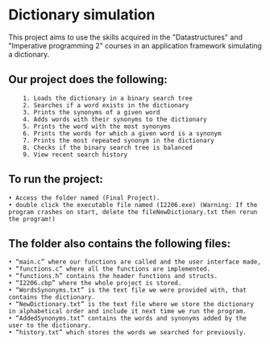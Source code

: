 # Dictionary simulation

This project aims to use the skills acquired in the "Datastructures" and "Imperative programming 2" courses in an application framework simulating a dictionary.
## Our project does the following:

        1. Loads the dictionary in a binary search tree
        2. Searches if a word exists in the dictionary
        3. Prints the synonyms of a given word
        4. Adds words with their synonyms to the dictionary
        5. Prints the word with the most synonyms
        6. Prints the words for which a given word is a synonym
        7. Prints the most repeated synonym in the dictionary
        8. Checks if the binary search tree is balanced
        9. View recent search history

## To run the project:

    • Access the folder named (Final Project).
    • double click the executable file named (I2206.exe) (Warning: If the program crashes on start, delete the fileNewDictionary.txt then rerun the program!)
## The folder also contains the following files:
    • “main.c” where our functions are called and the user interface made,
    • “functions.c” where all the functions are implemented.
    • “functions.h” contains the header functions and structs.
    • “I2206.cbp” where the whole project is stored.
    • “WordsSynonyms.txt” is the text file we were provided with, that contains the dictionary.
    • “NewDictionary.txt” is the text file where we store the dictionary in alphabetical order and include it next time we run the program.
    • “AddedSynonyms.txt” contains the words and synonyms added by the user to the dictionary.
    • “history.txt” which stores the words we searched for previously.

